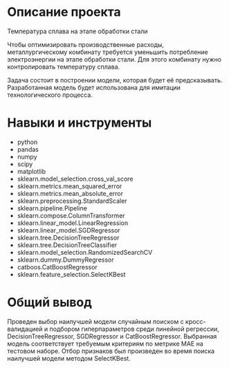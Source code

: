 # Описание проекта
Температура сплава на этапе обработки стали

Чтобы оптимизировать производственные расходы, 
металлургическому комбинату требуется уменьшить потребление электроэнергии на этапе обработки стали.
Для этого комбинату нужно контролировать температуру сплава. 

Задача состоит в построении модели, которая будет её предсказывать. 
Разработанная модель будет использована для имитации технологического процесса.

# Навыки и инструменты
- python
- pandas
- numpy
- scipy
- matplotlib
- sklearn.model_selection.cross_val_score
- sklearn.metrics.mean_squared_error
- sklearn.metrics.mean_absolute_error
- sklearn.preprocessing.StandardScaler
- sklearn.pipeline.Pipeline
- sklearn.compose.ColumnTransformer
- sklearn.linear_model.LinearRegression
- sklearn.linear_model.SGDRegressor
- sklearn.tree.DecisionTreeRegressor
- sklearn.tree.DecisionTreeClassifier
- sklearn.model_selection.RandomizedSearchCV
- sklearn.dummy.DummyRegressor
- catboos.CatBoostRegressor
- sklearn.feature_selection.SelectKBest

# Общий вывод
Проведен выбор наилучшей модели случайным поиском с кросс-валидацией и подбором гиперпараметров среди линейной регрессии, DecisionTreeRegressor, SGDRegressor и CatBoostRegressor. Выбранная модель соответствует требуемым критериям по метрике МАЕ на тестовом наборе. Отбор признаков был произведен во время поиска наилучшей модели методом SelectKBest. 
